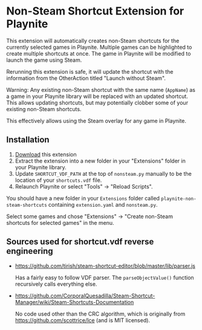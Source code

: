# Non-Steam Shortcut Extension for Playnite

This extension will automatically creates non-Steam shortcuts for the currently selected games in Playnite. Multiple games can be highlighted to create multiple shortcuts at once. The game in Playnite will be modified to launch the game using Steam.

Rerunning this extension is safe, it will update the shortcut with the information from the OtherAction titled "Launch without Steam".

Warning: Any existing non-Steam shortcut with the same name (`AppName`) as a game in your Playnite library will be replaced with an updated shortcut. This allows updating shortcuts, but may potentially clobber some of your existing non-Steam shortcuts.

This effectively allows using the Steam overlay for any game in Playnite.

## Installation

1. [Download](https://github.com/bburky/playnite-non-steam-shortcuts/archive/master.zip) this extension
2. Extract the extension into a new folder in your "Extensions" folder in your Playnite library.
3. Update `SHORTCUT_VDF_PATH` at the top of `nonsteam.py` manually to be the location of your `shortcuts.vdf` file.
4. Relaunch Playnite or select "Tools" → "Reload Scripts".

You should have a new folder in your `Extensions` folder called `playnite-non-steam-shortcuts` containing `extension.yaml` and `nonsteam.py`.

Select some games and chose "Extensions" → "Create non-Steam shortcuts for selected games" in the menu.

## Sources used for shortcut.vdf reverse engineering

*  https://github.com/tirish/steam-shortcut-editor/blob/master/lib/parser.js

    Has a fairly easy to follow VDF parser. The `parseObjectValue()` function recursively calls everything else.

*   https://github.com/CorporalQuesadilla/Steam-Shortcut-Manager/wiki/Steam-Shortcuts-Documentation

    No code used other than the CRC algorithm, which is originally from https://github.com/scottrice/Ice (and is MIT licensed).
